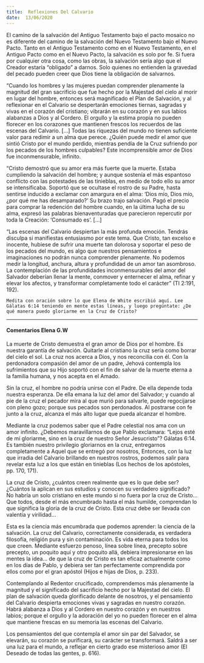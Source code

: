 ```yaml
---
title:  Reflexiones Del Calvario
date:  13/06/2020
---
```


El camino de la salvación del Antiguo Testamento bajo el pacto mosaico no es diferente del camino de la salvación del Nuevo Testamento bajo el Nuevo Pacto. Tanto en el Antiguo Testamento como en el Nuevo Testamento, en el Antiguo Pacto como en el Nuevo Pacto, la salvación es solo por fe. Si fuera por cualquier otra cosa, como las obras, la salvación sería algo que el Creador estaría “obligado” a darnos. Solo quienes no entienden la gravedad del pecado pueden creer que Dios tiene la obligación de salvarnos.

“Cuando los hombres y las mujeres puedan comprender plenamente la magnitud del gran sacrificio que fue hecho por la Majestad del cielo al morir en lugar del hombre, entonces será magnificado el Plan de Salvación, y al reflexionar en el Calvario se despertarán emociones tiernas, sagradas y vivas en el corazón del cristiano; vibrarán en su corazón y en sus labios alabanzas a Dios y al Cordero. El orgullo y la estima propia no pueden florecer en los corazones que mantienen frescos los recuerdos de las escenas del Calvario. [...] Todas las riquezas del mundo no tienen suficiente valor para redimir a un alma que perece. ¿Quién puede medir el amor que sintió Cristo por el mundo perdido, mientras pendía de la Cruz sufriendo por los pecados de los hombres culpables? Este incomprensible amor de Dios fue inconmensurable, infinito.

“Cristo demostró que su amor era más fuerte que la muerte. Estaba cumpliendo la salvación del hombre; y aunque sostenía el más espantoso conflicto con las potestades de las tinieblas, en medio de todo ello su amor se intensificaba. Soportó que se ocultase el rostro de su Padre, hasta sentirse inducido a exclamar con amargura en el alma: ‘Dios mío, Dios mío, ¿por qué me has desamparado?’ Su brazo trajo salvación. Pagó el precio para comprar la redención del hombre cuando, en la última lucha de su alma, expresó las palabras bienaventuradas que parecieron repercutir por toda la Creación: ‘Consumado es’. [...]

“Las escenas del Calvario despiertan la más profunda emoción. Tendrás disculpa si manifiestas entusiasmo por este tema. Que Cristo, tan excelso e inocente, hubiese de sufrir una muerte tan dolorosa y soportar el peso de los pecados del mundo, es algo que nuestros pensamientos e imaginaciones no podrán nunca comprender plenamente. No podemos medir la longitud, anchura, altura y profundidad de un amor tan asombroso. La contemplación de las profundidades inconmensurables del amor del Salvador deberían llenar la mente, conmover y enternecer el alma, refinar y elevar los afectos, y transformar completamente todo el carácter” (TI 2:191, 192).

`Medita con oración sobre lo que Elena de White escribió aquí. Lee Gálatas 6:14 teniendo en mente estas líneas, y luego pregúntate: ¿De qué manera puedo gloriarme en la Cruz de Cristo?`

---

#### Comentarios Elena G.W

La muerte de Cristo demuestra el gran amor de Dios por el hombre. Es nuestra garantía de salvación. Quitarle al cristiano la cruz sería como borrar del cielo el sol. La cruz nos acerca a Dios, y nos reconcilia con él. Con la perdonadora compasión del amor de un padre, Jehová contempla los sufrimientos que su Hijo soportó con el fin de salvar de la muerte eterna a la familia humana, y nos acepta en el Amado.

Sin la cruz, el hombre no podría unirse con el Padre. De ella depende toda nuestra esperanza. De ella emana la luz del amor del Salvador; y cuando al pie de la cruz el pecador mira al que murió para salvarle, puede regocijarse con pleno gozo; porque sus pecados son perdonados. Al postrarse con fe junto a la cruz, alcanza el más alto lugar que pueda alcanzar el hombre.

Mediante la cruz podemos saber que el Padre celestial nos ama con un amor infinito. ¿Debemos maravillarnos de que Pablo exclamara: “Lejos esté de mí gloriarme, sino en la cruz de nuestro Señor Jesucristo”? Gálatas 6:14. Es también nuestro privilegio gloriarnos en la cruz, entregarnos completamente a Aquel que se entregó por nosotros, Entonces, con la luz que irradia del Calvario brillando en nuestros rostros, podemos salir para revelar esta luz a los que están en tinieblas (Los hechos de los apóstoles, pp. 170, 171).

La cruz de Cristo, ¿cuántos creen realmente que es lo que debe ser? ¿Cuántos la aplican en sus estudios y conocen su verdadero significado? No habría un solo cristiano en este mundo si no fuera por la cruz de Cristo… Que todos, desde el más encumbrado hasta el más humilde, comprendan lo que significa la gloria de la cruz de Cristo. Esta cruz debe ser llevada con valentía y virilidad…

Esta es la ciencia más encumbrada que podemos aprender: la ciencia de la salvación. La cruz del Calvario, correctamente considerada, es verdadera filosofía, religión pura y sin contaminación. Es vida eterna para todos los que creen. Mediante esfuerzo penoso, línea sobre línea, precepto sobre precepto, un poquito aquí y otro poquito allá, debiera impresionarse en las mentes la idea… de que la cruz de Cristo es tan eficaz actualmente como en los días de Pablo, y debiera ser tan perfectamente comprendida por ellos como por el gran apóstol (Hijos e hijas de Dios, p. 233).

Contemplando al Redentor crucificado, comprendemos más plenamente la magnitud y el significado del sacrificio hecho por la Majestad del cielo. El plan de salvación queda glorificado delante de nosotros, y el pensamiento del Calvario despierta emociones vivas y sagradas en nuestro corazón. Habrá alabanza a Dios y al Cordero en nuestro corazón y en nuestros labios; porque el orgullo y la adoración del yo no pueden florecer en el alma que mantiene frescas en su memoria las escenas del Calvario.

Los pensamientos del que contempla el amor sin par del Salvador, se elevarán, su corazón se purificará, su carácter se transformará. Saldrá a ser una luz para el mundo, a reflejar en cierto grado ese misterioso amor (El Deseado de todas las gentes, p. 616).